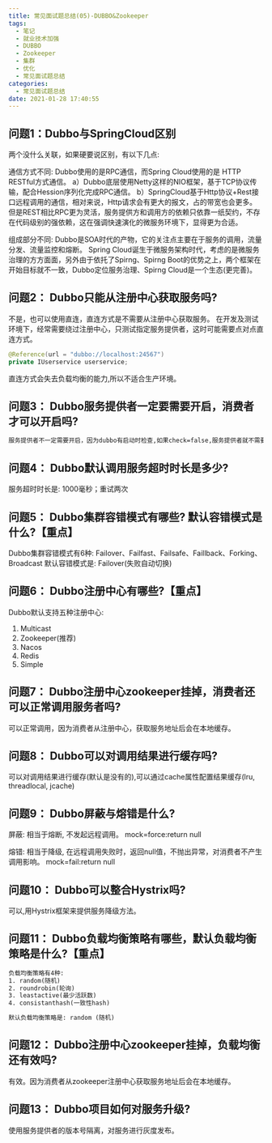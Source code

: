 ```yaml
---
title: 常见面试题总结(05)-DUBBO&Zookeeper
tags:
  - 笔记
  - 就业技术加强
  - DUBBO
  - Zookeeper
  - 集群
  - 优化
  - 常见面试题总结
categories:
  - 常见面试题总结
date: 2021-01-28 17:40:55
---
```


## 问题1：Dubbo与SpringCloud区别 

两个没什么关联，如果硬要说区别，有以下几点:

通信方式不同: 
Dubbo使用的是RPC通信，而Spring Cloud使用的是 HTTP RESTful方式通信。
a）Dubbo底层使用Netty这样的NIO框架，基于TCP协议传输，配合Hession序列化完成RPC通信。
b）SpringCloud基于Http协议+Rest接口远程调用的通信，相对来说，Http请求会有更大的报文，占的带宽也会更多。但是REST相比RPC更为灵活，服务提供方和调用方的依赖只依靠一纸契约，不存在代码级别的强依赖，这在强调快速演化的微服务环境下，显得更为合适。

组成部分不同:
Dubbo是SOA时代的产物，它的关注点主要在于服务的调用，流量分发、流量监控和熔断。
Spring Cloud诞生于微服务架构时代，考虑的是微服务治理的方方面面，另外由于依托了Spirng、Spirng Boot的优势之上，两个框架在开始目标就不一致，Dubbo定位服务治理、Spirng Cloud是一个生态(更完善)。



## 问题2： Dubbo只能从注册中心获取服务吗?

不是，也可以使用直连，直连方式是不需要从注册中心获取服务。
在开发及测试环境下，经常需要绕过注册中心，只测试指定服务提供者，这时可能需要点对点直连方式。

```java
@Reference(url = "dubbo://localhost:24567")
private IUserservice userservice;
```

直连方式会失去负载均衡的能力,所以不适合生产环境。

## 问题3： Dubbo服务提供者一定要需要开启，消费者才可以开启吗?

```txt
服务提供者不一定需要开启，因为dubbo有启动时检查,如果check=false,服务提供者就不需要开启。
```

## 问题4： Dubbo默认调用服务超时时长是多少?

服务超时时长是: 1000毫秒；重试两次

## 问题5： Dubbo集群容错模式有哪些? 默认容错模式是什么?【重点】

Dubbo集群容错模式有6种: Failover、Failfast、Failsafe、Faillback、Forking、Broadcast
默认容错模式是: Failover(失败自动切换)

## 问题6： Dubbo注册中心有哪些?【重点】

Dubbo默认支持五种注册中心:
1. Multicast
2. Zookeeper(推荐)
3. Nacos
4. Redis
5. Simple

## 问题7： Dubbo注册中心zookeeper挂掉，消费者还可以正常调用服务者吗?

可以正常调用，因为消费者从注册中心，获取服务地址后会在本地缓存。

## 问题8： Dubbo可以对调用结果进行缓存吗?

可以对调用结果进行缓存(默认是没有的),可以通过cache属性配置结果缓存(lru, threadlocal, jcache)

## 问题9： Dubbo屏蔽与熔错是什么?

屏蔽: 相当于熔断, 不发起远程调用。
     mock=force:return null

熔错: 相当于降级, 在远程调用失败时，返回null值，不抛出异常，对消费者不产生调用影响。
     mock=fail:return null

## 问题10： Dubbo可以整合Hystrix吗?

可以,用Hystrix框架来提供服务降级方法。

## 问题11： Dubbo负载均衡策略有哪些，默认负载均衡策略是什么?【重点】

```txt
负载均衡策略有4种:
1. random(随机)
2. roundrobin(轮询)
3. leastactive(最少活跃数)
4. consistanthash(一致性hash)

默认负载均衡策略是: random (随机)
```

## 问题12： Dubbo注册中心zookeeper挂掉，负载均衡还有效吗?

有效。因为消费者从zookeeper注册中心获取服务地址后会在本地缓存。

## 问题13： Dubbo项目如何对服务升级?

使用服务提供者的版本号隔离，对服务进行灰度发布。

